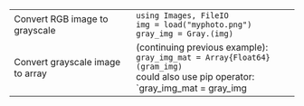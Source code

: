 |                                  |                                                                                                                                                            |
| -------------------------------- | ---------------------------------------------------------------------------------------------------------------------------------------------------------- |
| Convert RGB image to grayscale   | `using Images, FileIO`<br>`img = load("myphoto.png")`<br>`gray_img = Gray.(img)`                                                                           |
| Convert grayscale image to array | (continuing previous example):<br>`gray_img_mat = Array{Float64}(gram_img)`<br>could also use pip operator:<br>`gray_img_mat = gray_img |> Array{Float64}` |
